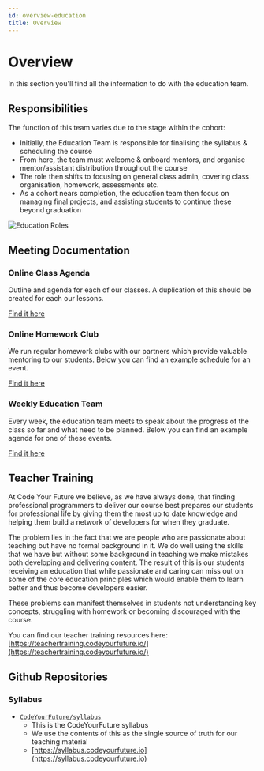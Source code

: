 ```yaml
---
id: overview-education
title: Overview
---
```


# Overview

In this section you'll find all the information to do with the education team.

## Responsibilities

The function of this team varies due to the stage within the cohort:

* Initially, the Education Team is responsible for finalising the syllabus & scheduling the course
* From here, the team must welcome & onboard mentors, and organise mentor/assistant distribution throughout the course
* The role then shifts to focusing on general class admin, covering class organisation, homework, assessments etc.
* As a cohort nears completion, the education team then focus on managing final projects, and assisting students to continue these beyond graduation

![Education Roles](https://github.com/CodeYourFuture/DocsV2/tree/db45891d5bc6fc531461a723f7173496beaf86bb/teams/education/assets/role-edu.png)

## Meeting Documentation

### Online Class Agenda

Outline and agenda for each of our classes. A duplication of this should be created for each our lessons.

[Find it here](https://drive.google.com/open?id=1iYtzjCuFt1Jz_0avn_pqx391vofBcL7pi7FieMyKado)

### Online Homework Club

We run regular homework clubs with our partners which provide valuable mentoring to our students. Below you can find an example schedule for an event.

[Find it here](https://drive.google.com/open?id=1-T-nhMTrmkY0JIuHUNIIsoqgN2rU1QYoh3-SAoSemTE)

### Weekly Education Team

Every week, the education team meets to speak about the progress of the class so far and what need to be planned. Below you can find an example agenda for one of these events.

[Find it here](https://drive.google.com/open?id=170_-B-ZQuT5IsSMm-0Na7hWJzS7aaa18ULP1EZP6_zo)

## Teacher Training

At Code Your Future we believe, as we have always done, that finding professional programmers to deliver our course best prepares our students for professional life by giving them the most up to date knowledge and helping them build a network of developers for when they graduate.

The problem lies in the fact that we are people who are passionate about teaching but have no formal background in it. We do well using the skills that we have but without some background in teaching we make mistakes both developing and delivering content. The result of this is our students receiving an education that while passionate and caring can miss out on some of the core education principles which would enable them to learn better and thus become developers easier.

These problems can manifest themselves in students not understanding key concepts, struggling with homework or becoming discouraged with the course.

You can find our teacher training resources here: [https://teachertraining.codeyourfuture.io/](https://teachertraining.codeyourfuture.io/)

## Github Repositories

### Syllabus

* [`CodeYourFuture/syllabus`](https://github.com/CodeYourFuture/syllabus/tree/master)
  * This is the CodeYourFuture syllabus
  * We use the contents of this as the single source of truth for our teaching material
  * [https://syllabus.codeyourfuture.io](https://syllabus.codeyourfuture.io)

